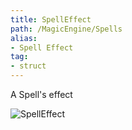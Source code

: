 ```yaml
---
title: SpellEffect
path: /MagicEngine/Spells
alias: 
- Spell Effect
tag: 
- struct
---
```

A Spell's effect  

![SpellEffect](SpellEffect.svg "SpellEffect")

